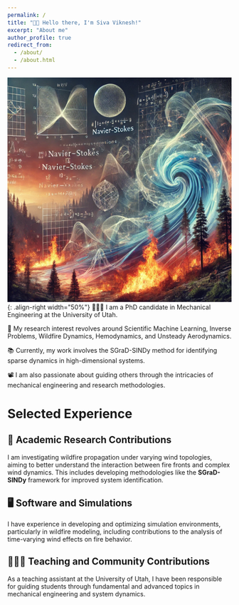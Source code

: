 ```yaml
---
permalink: /
title: "👋🏼 Hello there, I'm Siva Viknesh!"
excerpt: "About me"
author_profile: true
redirect_from: 
  - /about/
  - /about.html
---
```


![Illustration of dynamical system analysis](https://raw.githubusercontent.com/siva-viknesh/siva-viknesh.github.io/master/images/pic_dyna.webp){: .align-right width="50%"}
👨🏻‍💻 I am a PhD candidate in Mechanical Engineering at the University of Utah.

🔬 My research interest revolves around Scientific Machine Learning, Inverse Problems, Wildfire Dynamics, Hemodynamics, and Unsteady Aerodynamics. 

📚 Currently, my work involves the SGraD-SINDy method for identifying sparse dynamics in high-dimensional systems.

📽️ I am also passionate about guiding others through the intricacies of mechanical engineering and research methodologies.

# Selected Experience

## 🔬 Academic Research Contributions
I am investigating wildfire propagation under varying wind topologies, aiming to better understand the interaction between fire fronts and complex wind dynamics. This includes developing methodologies like the **SGraD-SINDy** framework for improved system identification.

## 🖥️ Software and Simulations
I have experience in developing and optimizing simulation environments, particularly in wildfire modeling, including contributions to the analysis of time-varying wind effects on fire behavior.

## 👨🏻‍🏫 Teaching and Community Contributions
As a teaching assistant at the University of Utah, I have been responsible for guiding students through fundamental and advanced topics in mechanical engineering and system dynamics.
